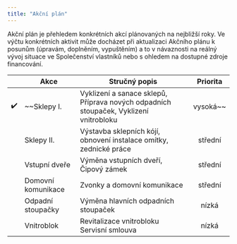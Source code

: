 ```yaml
---
title: "Akční plán"
---
```


Akční plán je přehledem konkrétních akcí plánovaných na nejbližší roky. Ve výčtu konkrétních aktivit může docházet při aktualizaci Akčního plánu k posunům (úpravám, doplněním, vypuštěním) a to v návaznosti na reálný vývoj situace ve Společenství vlastníků nebo s ohledem na dostupné zdroje financování.


| | Akce | Stručný popis | Priorita |
| --- | --- | --- | :---: |
| :heavy_check_mark: | ~~Sklepy I. | Vyklizení a sanace sklepů, Příprava nových odpadních stoupaček, Vyklizení vnitrobloku | vysoká~~ |
| | Sklepy II.| Výstavba sklepních kójí, obnovení instalace omítky, zednické práce | střední |
| | Vstupní dveře | Výměna vstupních dveří, Čipový zámek | střední |
| | Domovní komunikace | Zvonky a domovní komunikace | střední |
| | Odpadní stoupačky | Výměna hlavních  odpadních stoupaček | nízká |
| | Vnitroblok | Revitalizace vnitrobloku Servisní smlouva | nízká |
